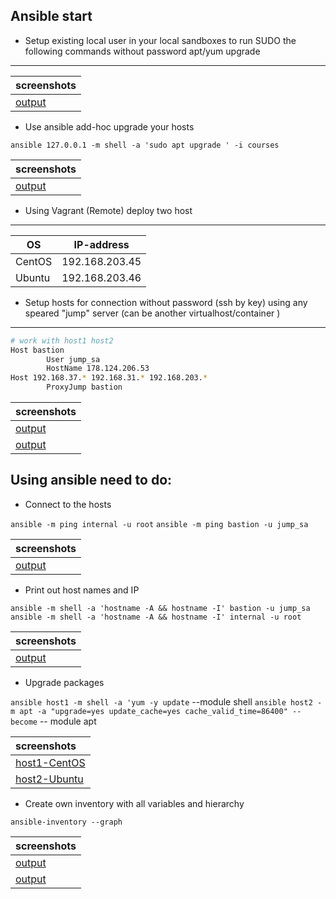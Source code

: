 
Ansible start
---

* Setup existing local user in your local sandboxes to run SUDO the following commands without password apt/yum upgrade
---

|screenshots|
| :------------ |
|[output](https://ibb.co/SmRq6xG)|

* Use ansible add-hoc upgrade your hosts

```ansible 127.0.0.1 -m shell -a 'sudo apt upgrade ' -i courses```

|screenshots|
|:------------ |
|[output](https://ibb.co/ZdNbGB2)|

* Using Vagrant (Remote) deploy two host
---

 OS|IP-address
------------ | ------------
|CentOS|192.168.203.45|
|Ubuntu|192.168.203.46|


* Setup hosts for connection without password (ssh by key) using any speared "jump" server (can be another virtualhost/container )
----

```bash
# work with host1 host2
Host bastion
        User jump_sa
        HostName 178.124.206.53
Host 192.168.37.* 192.168.31.* 192.168.203.*
        ProxyJump bastion
```

|screenshots |
|:------------|
|[output](https://ibb.co/4FDh0PR)|
|[output](https://ibb.co/HXT1sD0)|

Using ansible need to do:
---

* Connect to the hosts

`ansible -m ping internal -u root`
`ansible -m ping bastion -u jump_sa`

|screenshots |
|:------------|
|[output](https://ibb.co/8gKGjS2)|

* Print out host names and IP

`ansible -m shell -a 'hostname -A && hostname -I' bastion -u jump_sa`
`ansible -m shell -a 'hostname -A && hostname -I' internal -u root`

|screenshots |
|:------------|
|[output](https://ibb.co/6WMGLF5)|
* Upgrade packages

`ansible host1 -m shell -a 'yum -y update` --module shell
`ansible host2 -m apt -a "upgrade=yes update_cache=yes cache_valid_time=86400" --become` -- module apt

|screenshots |
|:------------|
|[host1-CentOS](https://ibb.co/2qnYh0f)|
|[host2-Ubuntu](https://ibb.co/HXT1sD0)| 

* Create own inventory with all variables and hierarchy

`ansible-inventory --graph`

|screenshots |
|:------------|
|[output](https://ibb.co/L93YmD0)|
|[output](https://ibb.co/sKGVnGM)| 

